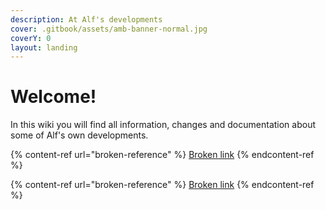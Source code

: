 ```yaml
---
description: At Alf's developments
cover: .gitbook/assets/amb-banner-normal.jpg
coverY: 0
layout: landing
---
```


# Welcome!

In this wiki you will find all information, changes and documentation about some of Alf's own developments.

{% content-ref url="broken-reference" %}
[Broken link](broken-reference)
{% endcontent-ref %}

{% content-ref url="broken-reference" %}
[Broken link](broken-reference)
{% endcontent-ref %}
